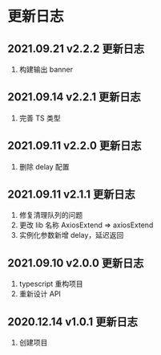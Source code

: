 # 更新日志

## 2021.09.21 v2.2.2 更新日志

1. 构建输出 banner

## 2021.09.14 v2.2.1 更新日志

1. 完善 TS 类型

## 2021.09.11 v2.2.0 更新日志

1. 删除 delay 配置

## 2021.09.11 v2.1.1 更新日志

1. 修复清理队列的问题
2. 更改 lib 名称 AxiosExtend => axiosExtend
3. 实例化参数新增 delay，延迟返回

## 2021.09.10 v2.0.0 更新日志

1. typescript 重构项目
2. 重新设计 API

## 2020.12.14 v1.0.1 更新日志

1. 创建项目
